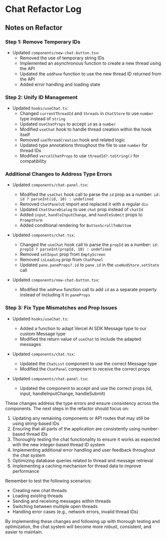 # Chat Refactor Log

## Notes on Refactor

### Step 1: Remove Temporary IDs
- Updated `components/new-chat-button.tsx`:
  - Removed the use of temporary string IDs
  - Implemented an asynchronous function to create a new thread using the API
  - Updated the `addPane` function to use the new thread ID returned from the API
  - Added error handling and loading state

### Step 2: Unify ID Management
- Updated `hooks/useChat.ts`:
  - Changed `currentThreadId` and `threads` in `ChatStore` to use `number` type instead of `string`
  - Updated `UseChatProps` to accept `id` as a `number`
  - Modified `useChat` hook to handle thread creation within the hook itself
  - Removed `useThreadCreation` hook and related logic
  - Updated type annotations throughout the file to use `number` for thread IDs
  - Modified `vercelChatProps` to use `threadId?.toString()` for compatibility

### Additional Changes to Address Type Errors
- Updated `components/chat-panel.tsx`:
  - Modified the `useChat` hook call to parse the `id` prop as a number: `id: id ? parseInt(id, 10) : undefined`
  - Removed `ChatPanelUI` import and replaced it with a regular `div`
  - Updated `ChatShareDialog` to use `chat` prop instead of `chatId`
  - Added `input`, `handleInputChange`, and `handleSubmit` props to `PromptForm`
  - Added conditional rendering for `ButtonScrollToBottom`

- Updated `components/chat.tsx`:
  - Changed the `useChat` hook call to parse the `propId` as a number: `id: propId ? parseInt(propId, 10) : undefined`
  - Removed `setInput` prop from `EmptyScreen`
  - Removed `isLoading` prop from `ChatPanel`
  - Updated `pane.paneProps?.id` to `pane.id` in the `useHudStore.setState` call

- Updated `components/new-chat-button.tsx`:
  - Modified the `addPane` function call to add `id` as a separate property instead of including it in `paneProps`

### Step 3: Fix Type Mismatches and Prop Issues
- Updated `hooks/useChat.ts`:
  - Added a function to adapt Vercel AI SDK Message type to our custom Message type
  - Modified the return value of `useChat` to include the adapted messages

- Updated `components/chat.tsx`:
  - Updated the `ChatList` component to use the correct Message type
  - Modified the `ChatPanel` component to receive the correct props

- Updated `components/chat-panel.tsx`:
  - Updated the component to accept and use the correct props (id, input, handleInputChange, handleSubmit)

These changes address the type errors and ensure consistency across the components. The next steps in the refactor should focus on:

1. Updating any remaining components or API routes that may still be using string-based IDs
2. Ensuring that all parts of the application are consistently using number-based thread IDs
3. Thoroughly testing the chat functionality to ensure it works as expected with the new integer-based thread ID system
4. Implementing additional error handling and user feedback throughout the chat system
5. Optimizing database queries related to thread and message retrieval
6. Implementing a caching mechanism for thread data to improve performance

Remember to test the following scenarios:
- Creating new chat threads
- Loading existing threads
- Sending and receiving messages within threads
- Switching between multiple open threads
- Handling error cases (e.g., network errors, invalid thread IDs)

By implementing these changes and following up with thorough testing and optimization, the chat system will become more robust, consistent, and easier to maintain.